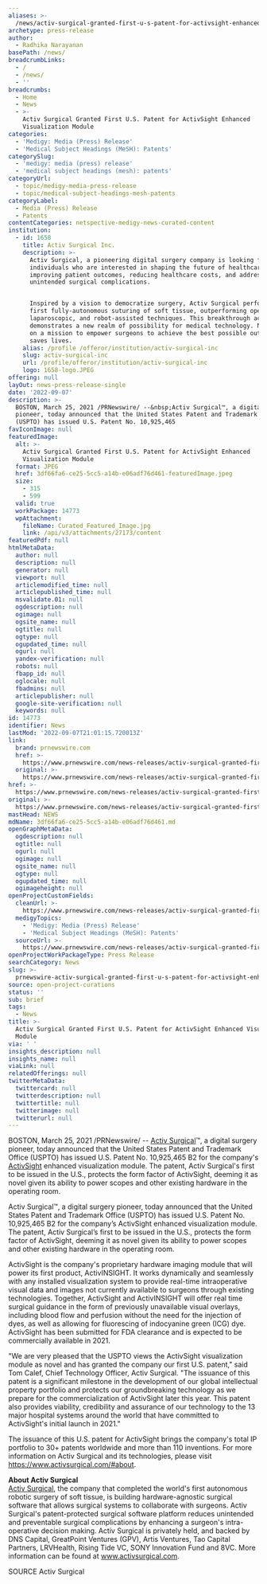 ```yaml
---
aliases: >-
  /news/activ-surgical-granted-first-u-s-patent-for-activsight-enhanced-visualization-module
archetype: press-release
author:
  - Radhika Narayanan
basePath: /news/
breadcrumbLinks:
  - /
  - /news/
  - ''
breadcrumbs:
  - Home
  - News
  - >-
    Activ Surgical Granted First U.S. Patent for ActivSight Enhanced
    Visualization Module
categories:
  - 'Medigy: Media (Press) Release'
  - 'Medical Subject Headings (MeSH): Patents'
categorySlug:
  - 'medigy: media (press) release'
  - 'medical subject headings (mesh): patents'
categoryUrl:
  - topic/medigy-media-press-release
  - topic/medical-subject-headings-mesh-patents
categoryLabel:
  - Media (Press) Release
  - Patents
contentCategories: netspective-medigy-news-curated-content
institution:
  - id: 1658
    title: Activ Surgical Inc.
    description: >-
      Activ Surgical, a pioneering digital surgery company is looking for
      individuals who are interested in shaping the future of healthcare by
      improving patient outcomes, reducing healthcare costs, and addressing
      unintended surgical complications.


      Inspired by a vision to democratize surgery, Activ Surgical performed the
      first fully-autonomous suturing of soft tissue, outperforming open,
      laparoscopic, and robot-assisted techniques. This breakthrough achievement
      demonstrates a new realm of possibility for medical technology. Now we're
      on a mission to empower surgeons to achieve the best possible outcomes and
      saves lives.
    alias: /profile /offeror/institution/activ-surgical-inc
    slug: activ-surgical-inc
    url: /profile/offeror/institution/activ-surgical-inc
    logo: 1658-logo.JPEG
offering: null
layOut: news-press-release-single
date: '2022-09-07'
description: >-
  BOSTON, March 25, 2021 /PRNewswire/ --&nbsp;Activ Surgical™, a digital surgery
  pioneer, today announced that the United States Patent and Trademark Office
  (USPTO) has issued U.S. Patent No. 10,925,465
favIconImage: null
featuredImage:
  alt: >-
    Activ Surgical Granted First U.S. Patent for ActivSight Enhanced
    Visualization Module
  format: JPEG
  href: 3df66fa6-ce25-5cc5-a14b-e06adf76d461-featuredImage.jpeg
  size:
    - 315
    - 599
  valid: true
  workPackage: 14773
  wpAttachment:
    fileName: Curated_Featured_Image.jpg
    link: /api/v3/attachments/27173/content
featuredPdf: null
htmlMetaData:
  author: null
  description: null
  generator: null
  viewport: null
  articlemodified_time: null
  articlepublished_time: null
  msvalidate.01: null
  ogdescription: null
  ogimage: null
  ogsite_name: null
  ogtitle: null
  ogtype: null
  ogupdated_time: null
  ogurl: null
  yandex-verification: null
  robots: null
  fbapp_id: null
  oglocale: null
  fbadmins: null
  articlepublisher: null
  google-site-verification: null
  keywords: null
id: 14773
identifier: News
lastMod: '2022-09-07T21:01:15.720013Z'
link:
  brand: prnewswire.com
  href: >-
    https://www.prnewswire.com/news-releases/activ-surgical-granted-first-us-patent-for-activsight-enhanced-visualization-module-301255969.html
  original: >-
    https://www.prnewswire.com/news-releases/activ-surgical-granted-first-us-patent-for-activsight-enhanced-visualization-module-301255969.html
href: >-
  https://www.prnewswire.com/news-releases/activ-surgical-granted-first-us-patent-for-activsight-enhanced-visualization-module-301255969.html
original: >-
  https://www.prnewswire.com/news-releases/activ-surgical-granted-first-us-patent-for-activsight-enhanced-visualization-module-301255969.html
mastHead: NEWS
mdName: 3df66fa6-ce25-5cc5-a14b-e06adf76d461.md
openGraphMetaData:
  ogdescription: null
  ogtitle: null
  ogurl: null
  ogimage: null
  ogsite_name: null
  ogtype: null
  ogupdated_time: null
  ogimageheight: null
openProjectCustomFields:
  cleanUrl: >-
    https://www.prnewswire.com/news-releases/activ-surgical-granted-first-us-patent-for-activsight-enhanced-visualization-module-301255969.html
  medigyTopics:
    - 'Medigy: Media (Press) Release'
    - 'Medical Subject Headings (MeSH): Patents'
  sourceUrl: >-
    https://www.prnewswire.com/news-releases/activ-surgical-granted-first-us-patent-for-activsight-enhanced-visualization-module-301255969.html
openProjectWorkPackageType: Press Release
searchCategory: News
slug: >-
  prnewswire-activ-surgical-granted-first-u-s-patent-for-activsight-enhanced-visualization-module
source: open-project-curations
status: ''
sub: brief
tags:
  - News
title: >-
  Activ Surgical Granted First U.S. Patent for ActivSight Enhanced Visualization
  Module
via: ' '
insights_description: null
insights_name: null
viaLink: null
relatedOfferings: null
twitterMetaData:
  twittercard: null
  twitterdescription: null
  twittertitle: null
  twitterimage: null
  twitterurl: null
---
```

<p>BOSTON, March 25, 2021 /PRNewswire/ --&nbsp;<a href="https://c212.net/c/link/?t=0&amp;l=en&amp;o=3108355-1&amp;h=3770558617&amp;u=http%3A%2F%2Fwww.activsurgical.com%2F&amp;a=Activ+Surgical">Activ Surgical</a>™, a digital surgery pioneer, today announced that the United States Patent and Trademark Office (USPTO) has issued U.S. Patent No. 10,925,465 B2 for the company's <a href="https://c212.net/c/link/?t=0&amp;l=en&amp;o=3108355-1&amp;h=647561083&amp;u=https%3A%2F%2Fwww.activsurgical.com%2F%23Technology&amp;a=ActivSight">ActivSight</a>&nbsp;enhanced visualization module. The patent, Activ Surgical's first to be issued in the U.S., protects the form factor of ActivSight, deeming it as novel given its ability to power scopes and other existing hardware in the operating room.</p><p>Activ Surgical™, a digital surgery pioneer, today announced that the United States Patent and Trademark Office (USPTO) has issued U.S. Patent No. 10,925,465 B2 for the company’s ActivSight enhanced visualization module. The patent, Activ Surgical’s first to be issued in the U.S., protects the form factor of ActivSight, deeming it as novel given its ability to power scopes and other existing hardware in the operating room.</p><p>ActivSight is the company's proprietary hardware imaging module that will power its first product, ActivINSIGHT. It works dynamically and seamlessly with any installed visualization system to provide real-time intraoperative visual data and images not currently available to surgeons through existing technologies. Together, ActivSight and ActivINSIGHT will offer real time surgical guidance in the form of previously unavailable visual overlays, including blood flow and perfusion without the need for the injection of dyes, as well as allowing for fluorescing of indocyanine green (ICG) dye. ActivSight has been submitted for FDA clearance and is expected to be commercially available in 2021.</p><p>"We are very pleased that the USPTO views the ActivSight visualization module as novel and has granted the company our first U.S. patent," said Tom Calef, Chief Technology Officer, Activ Surgical. "The issuance of this patent is a significant milestone in the development of our global intellectual property portfolio and protects our groundbreaking technology as we prepare for the commercialization of ActivSight later this year. This patent also provides viability, credibility and assurance of our technology to the 13 major hospital systems around the world that have committed to ActivSight's initial launch in 2021."</p><p>The issuance of this U.S. patent for ActivSight brings the company's total IP portfolio to 30+ patents worldwide and more than 110 inventions. For more information on Activ Surgical and its technologies, please visit <a href="https://c212.net/c/link/?t=0&amp;l=en&amp;o=3108355-1&amp;h=2488447871&amp;u=https%3A%2F%2Fwww.activsurgical.com%2F%23about&amp;a=https%3A%2F%2Fwww.activsurgical.com%2F%23about">https://www.activsurgical.com/#about</a>.</p><p><strong>About Activ Surgical&nbsp;</strong>&nbsp;&nbsp;<br><a href="https://c212.net/c/link/?t=0&amp;l=en&amp;o=3108355-1&amp;h=3770558617&amp;u=http%3A%2F%2Fwww.activsurgical.com%2F&amp;a=Activ+Surgical">Activ Surgical</a>, the company that completed the world's first autonomous robotic surgery of soft tissue, is building hardware-agnostic surgical software that allows surgical systems to collaborate with surgeons. Activ Surgical's patent-protected surgical software platform reduces unintended and preventable surgical complications by enhancing a surgeon's intra-operative decision making. Activ Surgical is privately held, and backed by DNS Capital, GreatPoint Ventures (GPV), Artis Ventures, Tao Capital Partners, LRVHealth, Rising Tide VC, SONY Innovation Fund and 8VC. More information can be found at <a href="https://c212.net/c/link/?t=0&amp;l=en&amp;o=3108355-1&amp;h=2060836991&amp;u=http%3A%2F%2Fwww.activsurgical.com%2F&amp;a=www.activsurgical.com">www.activsurgical.com</a>.</p><p>SOURCE Activ Surgical</p><p>&nbsp;</p>